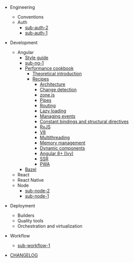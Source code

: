 - Engineering
  - Conventions
  - Auth
    - [sub-auth-2](engineering/auth/sub-auth-2.md)
    - [sub-auth-1](engineering/auth/sub-auth-1.md)

- Development
  - Angular
    - [Style guide](development/angular/style-guide.md)
    - [sub-ng-1](development/angular/sub-ng-1.md)
    - [Performance cookbook](development/angular/performance-cookbook.md)
      - [Theoretical introduction](development/angular/performance-cookbook.md)
      - [Recipes](development/angular/performance-cookbook.md)
        - [Architecture](development/angular/performance-cookbook/architecture.md)
        - [Change detection](development/angular/performance-cookbook/change-detection.md)
        - [zone.js](development/angular/performance-cookbook/zonejs.md)
        - [Pipes](development/angular/performance-cookbook/pipes.md)
        - [Routing](development/angular/performance-cookbook/routing.md)
        - [Lazy loading](development/angular/performance-cookbook/lazy-loading.md)
        - [Managing events](development/angular/performance-cookbook/managing-events.md)
        - [Constant bindings and structural directives](development/angular/performance-cookbook/constant-bindings-and-structural-directives.md)
        - [RxJS](development/angular/performance-cookbook/rxjs.md)
        - [V8](development/angular/performance-cookbook/v8.md)
        - [Multithreading](development/angular/performance-cookbook/multithreading.md)
        - [Memory management](development/angular/performance-cookbook/memory-management.md)
        - [Dynamic components](development/angular/performance-cookbook/dynamic-components.md)
        - [Angular 8+ (Ivy)](development/angular/performance-cookbook/angular8-ivy.md)
        - [SSR](development/angular/performance-cookbook/ssr.md)
        - [PWA](development/angular/performance-cookbook/pwa.md)
    - [Bazel](development/angular/bazel/bazel.md)
  - React
  - React Native
  - Node 
    - [sub-node-2](development/node/sub-node-2.md)
    - [sub-node-1](development/node/sub-node-1.md)

- Deployment
  - Builders
  - Quality tools
  - Orchestration and virtualization


- Workflow
  - [sub-workflow-1](workflow/sub-workflow-1.md)

- [CHANGELOG](CHANGELOG.md)
